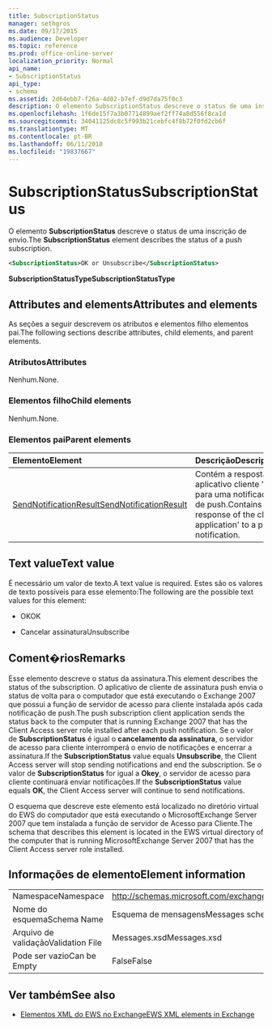 ```yaml
---
title: SubscriptionStatus
manager: sethgros
ms.date: 09/17/2015
ms.audience: Developer
ms.topic: reference
ms.prod: office-online-server
localization_priority: Normal
api_name:
- SubscriptionStatus
api_type:
- schema
ms.assetid: 2d64ebb7-f26a-4d02-b7ef-d9d7da75f0c3
description: O elemento SubscriptionStatus descreve o status de uma inscrição de envio.
ms.openlocfilehash: 1f6de15f7a3b07714899aef2ff74a8d556f8ca1d
ms.sourcegitcommit: 34041125dc8c5f993b21cebfc4f8b72f0fd2cb6f
ms.translationtype: MT
ms.contentlocale: pt-BR
ms.lasthandoff: 06/11/2018
ms.locfileid: "19837667"
---
```

# <a name="subscriptionstatus"></a><span data-ttu-id="6e5ec-103">SubscriptionStatus</span><span class="sxs-lookup"><span data-stu-id="6e5ec-103">SubscriptionStatus</span></span>

<span data-ttu-id="6e5ec-104">O elemento **SubscriptionStatus** descreve o status de uma inscrição de envio.</span><span class="sxs-lookup"><span data-stu-id="6e5ec-104">The **SubscriptionStatus** element describes the status of a push subscription.</span></span> 
  
```xml
<SubscriptionStatus>OK or Unsubscribe</SubscriptionStatus>
```

 <span data-ttu-id="6e5ec-105">**SubscriptionStatusType**</span><span class="sxs-lookup"><span data-stu-id="6e5ec-105">**SubscriptionStatusType**</span></span>
## <a name="attributes-and-elements"></a><span data-ttu-id="6e5ec-106">Attributes and elements</span><span class="sxs-lookup"><span data-stu-id="6e5ec-106">Attributes and elements</span></span>

<span data-ttu-id="6e5ec-107">As seções a seguir descrevem os atributos e elementos filho elementos pai.</span><span class="sxs-lookup"><span data-stu-id="6e5ec-107">The following sections describe attributes, child elements, and parent elements.</span></span>
  
### <a name="attributes"></a><span data-ttu-id="6e5ec-108">Atributos</span><span class="sxs-lookup"><span data-stu-id="6e5ec-108">Attributes</span></span>

<span data-ttu-id="6e5ec-109">Nenhum.</span><span class="sxs-lookup"><span data-stu-id="6e5ec-109">None.</span></span>
  
### <a name="child-elements"></a><span data-ttu-id="6e5ec-110">Elementos filho</span><span class="sxs-lookup"><span data-stu-id="6e5ec-110">Child elements</span></span>

<span data-ttu-id="6e5ec-111">Nenhum.</span><span class="sxs-lookup"><span data-stu-id="6e5ec-111">None.</span></span>
  
### <a name="parent-elements"></a><span data-ttu-id="6e5ec-112">Elementos pai</span><span class="sxs-lookup"><span data-stu-id="6e5ec-112">Parent elements</span></span>

|<span data-ttu-id="6e5ec-113">**Elemento**</span><span class="sxs-lookup"><span data-stu-id="6e5ec-113">**Element**</span></span>|<span data-ttu-id="6e5ec-114">**Descrição**</span><span class="sxs-lookup"><span data-stu-id="6e5ec-114">**Description**</span></span>|
|:-----|:-----|
|[<span data-ttu-id="6e5ec-115">SendNotificationResult</span><span class="sxs-lookup"><span data-stu-id="6e5ec-115">SendNotificationResult</span></span>](sendnotificationresult.md) <br/> |<span data-ttu-id="6e5ec-116">Contém a resposta do aplicativo cliente ' para uma notificação de push.</span><span class="sxs-lookup"><span data-stu-id="6e5ec-116">Contains the response of the client application' to a push notification.</span></span>  <br/> |
   
## <a name="text-value"></a><span data-ttu-id="6e5ec-117">Text value</span><span class="sxs-lookup"><span data-stu-id="6e5ec-117">Text value</span></span>

<span data-ttu-id="6e5ec-118">É necessário um valor de texto.</span><span class="sxs-lookup"><span data-stu-id="6e5ec-118">A text value is required.</span></span> <span data-ttu-id="6e5ec-119">Estes são os valores de texto possíveis para esse elemento:</span><span class="sxs-lookup"><span data-stu-id="6e5ec-119">The following are the possible text values for this element:</span></span>
  
- <span data-ttu-id="6e5ec-120">OK</span><span class="sxs-lookup"><span data-stu-id="6e5ec-120">OK</span></span>
    
- <span data-ttu-id="6e5ec-121">Cancelar assinatura</span><span class="sxs-lookup"><span data-stu-id="6e5ec-121">Unsubscribe</span></span>
    
## <a name="remarks"></a><span data-ttu-id="6e5ec-122">Coment�rios</span><span class="sxs-lookup"><span data-stu-id="6e5ec-122">Remarks</span></span>

<span data-ttu-id="6e5ec-123">Esse elemento descreve o status da assinatura.</span><span class="sxs-lookup"><span data-stu-id="6e5ec-123">This element describes the status of the subscription.</span></span> <span data-ttu-id="6e5ec-124">O aplicativo de cliente de assinatura push envia o status de volta para o computador que está executando o Exchange 2007 que possui a função de servidor de acesso para cliente instalada após cada notificação de push.</span><span class="sxs-lookup"><span data-stu-id="6e5ec-124">The push subscription client application sends the status back to the computer that is running Exchange 2007 that has the Client Access server role installed after each push notification.</span></span> <span data-ttu-id="6e5ec-125">Se o valor de **SubscriptionStatus** é igual o **cancelamento da assinatura**, o servidor de acesso para cliente interromperá o envio de notificações e encerrar a assinatura.</span><span class="sxs-lookup"><span data-stu-id="6e5ec-125">If the **SubscriptionStatus** value equals **Unsubscribe**, the Client Access server will stop sending notifications and end the subscription.</span></span> <span data-ttu-id="6e5ec-126">Se o valor de **SubscriptionStatus** for igual a **Okey**, o servidor de acesso para cliente continuará enviar notificações.</span><span class="sxs-lookup"><span data-stu-id="6e5ec-126">If the **SubscriptionStatus** value equals **OK**, the Client Access server will continue to send notifications.</span></span>
  
<span data-ttu-id="6e5ec-127">O esquema que descreve este elemento está localizado no diretório virtual do EWS do computador que está executando o MicrosoftExchange Server 2007 que tem instalada a função de servidor de Acesso para Cliente.</span><span class="sxs-lookup"><span data-stu-id="6e5ec-127">The schema that describes this element is located in the EWS virtual directory of the computer that is running MicrosoftExchange Server 2007 that has the Client Access server role installed.</span></span>
  
## <a name="element-information"></a><span data-ttu-id="6e5ec-128">Informações de elemento</span><span class="sxs-lookup"><span data-stu-id="6e5ec-128">Element information</span></span>

|||
|:-----|:-----|
|<span data-ttu-id="6e5ec-129">Namespace</span><span class="sxs-lookup"><span data-stu-id="6e5ec-129">Namespace</span></span>  <br/> |http://schemas.microsoft.com/exchange/services/2006/messages  <br/> |
|<span data-ttu-id="6e5ec-130">Nome do esquema</span><span class="sxs-lookup"><span data-stu-id="6e5ec-130">Schema Name</span></span>  <br/> |<span data-ttu-id="6e5ec-131">Esquema de mensagens</span><span class="sxs-lookup"><span data-stu-id="6e5ec-131">Messages schema</span></span>  <br/> |
|<span data-ttu-id="6e5ec-132">Arquivo de validação</span><span class="sxs-lookup"><span data-stu-id="6e5ec-132">Validation File</span></span>  <br/> |<span data-ttu-id="6e5ec-133">Messages.xsd</span><span class="sxs-lookup"><span data-stu-id="6e5ec-133">Messages.xsd</span></span>  <br/> |
|<span data-ttu-id="6e5ec-134">Pode ser vazio</span><span class="sxs-lookup"><span data-stu-id="6e5ec-134">Can be Empty</span></span>  <br/> |<span data-ttu-id="6e5ec-135">False</span><span class="sxs-lookup"><span data-stu-id="6e5ec-135">False</span></span>  <br/> |
   
## <a name="see-also"></a><span data-ttu-id="6e5ec-136">Ver também</span><span class="sxs-lookup"><span data-stu-id="6e5ec-136">See also</span></span>



- [<span data-ttu-id="6e5ec-137">Elementos XML do EWS no Exchange</span><span class="sxs-lookup"><span data-stu-id="6e5ec-137">EWS XML elements in Exchange</span></span>](ews-xml-elements-in-exchange.md)


